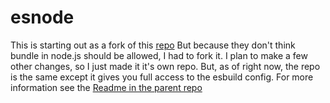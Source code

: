 # esnode
This is starting out as a fork of this [repo](https://github.com/a7ul/esbuild-node-tsc)
But because they don't think bundle in node.js should be allowed, I had to fork it.
I plan to make a few other changes, so I just made it it's own repo.
But, as of right now, the repo is the same except it gives you full access to the esbuild config.
For more information see the [Readme in the parent repo](https://github.com/a7ul/esbuild-node-tsc)

